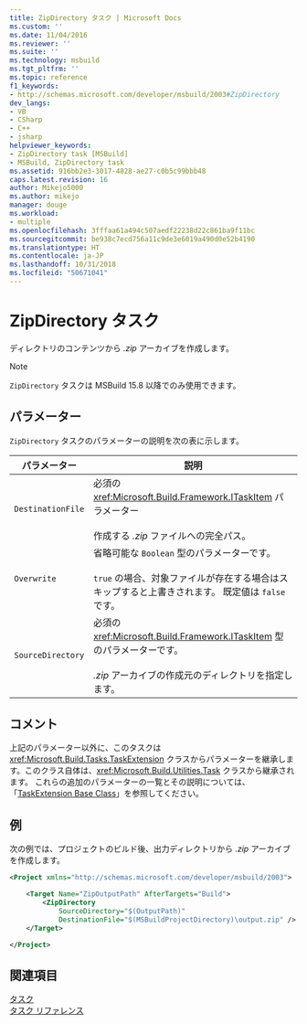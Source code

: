 ```yaml
---
title: ZipDirectory タスク | Microsoft Docs
ms.custom: ''
ms.date: 11/04/2016
ms.reviewer: ''
ms.suite: ''
ms.technology: msbuild
ms.tgt_pltfrm: ''
ms.topic: reference
f1_keywords:
- http://schemas.microsoft.com/developer/msbuild/2003#ZipDirectory
dev_langs:
- VB
- CSharp
- C++
- jsharp
helpviewer_keywords:
- ZipDirectory task [MSBuild]
- MSBuild, ZipDirectory task
ms.assetid: 916bb2e3-3017-4828-ae27-c0b5c99bbb48
caps.latest.revision: 16
author: Mikejo5000
ms.author: mikejo
manager: douge
ms.workload:
- multiple
ms.openlocfilehash: 3fffaa61a494c507aedf22238d22c861ba9f11bc
ms.sourcegitcommit: be938c7ecd756a11c9de3e6019a490d0e52b4190
ms.translationtype: HT
ms.contentlocale: ja-JP
ms.lasthandoff: 10/31/2018
ms.locfileid: "50671041"
---
```

# <a name="zipdirectory-task"></a>ZipDirectory タスク
ディレクトリのコンテンツから *.zip* アーカイブを作成します。

>[!NOTE]
>`ZipDirectory` タスクは MSBuild 15.8 以降でのみ使用できます。
  
## <a name="parameters"></a>パラメーター  
 `ZipDirectory` タスクのパラメーターの説明を次の表に示します。  
  
|パラメーター|説明|  
|---------------|-----------------|  
|`DestinationFile`|必須の <xref:Microsoft.Build.Framework.ITaskItem> パラメーター<br /><br /> 作成する *.zip* ファイルへの完全パス。|
|`Overwrite`|省略可能な `Boolean` 型のパラメーターです。<br /><br /> `true` の場合、対象ファイルが存在する場合はスキップすると上書きされます。 既定値は `false` です。|
|`SourceDirectory`|必須の <xref:Microsoft.Build.Framework.ITaskItem> 型のパラメーターです。<br /><br /> *.zip* アーカイブの作成元のディレクトリを指定します。|
  
## <a name="remarks"></a>コメント  
 上記のパラメーター以外に、このタスクは <xref:Microsoft.Build.Tasks.TaskExtension> クラスからパラメーターを継承します。このクラス自体は、<xref:Microsoft.Build.Utilities.Task> クラスから継承されます。 これらの追加のパラメーターの一覧とその説明については、「[TaskExtension Base Class](../msbuild/taskextension-base-class.md)」を参照してください。  
  
## <a name="example"></a>例  
 次の例では、プロジェクトのビルド後、出力ディレクトリから *.zip* アーカイブを作成します。
  
```xml  
<Project xmlns="http://schemas.microsoft.com/developer/msbuild/2003">

    <Target Name="ZipOutputPath" AfterTargets="Build">
        <ZipDirectory
            SourceDirectory="$(OutputPath)"
            DestinationFile="$(MSBuildProjectDirectory)\output.zip" />
    </Target>

</Project>
```
  
## <a name="see-also"></a>関連項目  
 [タスク](../msbuild/msbuild-tasks.md)   
 [タスク リファレンス](../msbuild/msbuild-task-reference.md)
